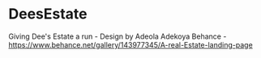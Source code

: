 # DeesEstate
Giving Dee's Estate a run - Design by Adeola Adekoya Behance - https://www.behance.net/gallery/143977345/A-real-Estate-landing-page

